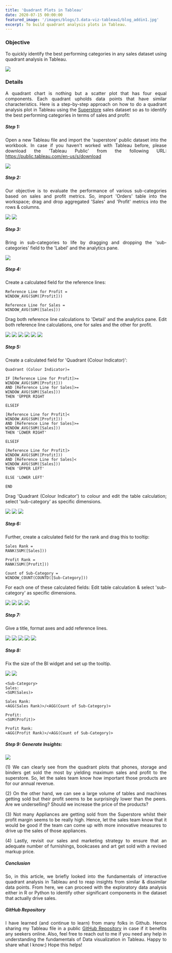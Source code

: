 ```yaml
---
title: 'Quadrant Plots in Tableau'
date: 2020-07-15 00:00:00
featured_image: '/images/blogs/3.data-viz-tableau1/blog_addin1.jpg'
excerpt: To build quadrant analysis plots in Tableau.
---
```



### Objective

To quickly identify the best performing categories in any sales dataset using quadrant analysis in Tableau.

![](/images/blogs/3.data-viz-tableau1/Screenshot(63).png)


### Details

A quadrant chart is nothing but a scatter plot that has four equal components. Each quadrant upholds data points that have similar characteristics. Here is a step-by-step approach on how to do a quadrant analysis plot in Tableau using the [Superstore](https://community.tableau.com/s/question/0D54T00000CWeX8SAL/sample-superstore-sales-excelxls) sales dataset so as to identify the best performing categories in terms of sales and profit:

<style>
body {
text-align: justify}
</style>


##### Step 1: 
Open a new Tableau file and import the 'superstore' public dataset into the workbook. In case if you haven't worked with Tableau before, please download the 'Tableau Public' from the following URL: https://public.tableau.com/en-us/s/download

![](/images/blogs/3.data-viz-tableau1/Screenshot(29).png)

##### Step 2: 
Our objective is to evaluate the performance of various sub-categories based on sales and profit metrics. So, import 'Orders' table into the workspace; drag and drop aggregated 'Sales' and 'Profit' metrics into the rows & columns.

<div class="gallery" data-columns="1">
	<img src="/images/blogs/3.data-viz-tableau1/Screenshot(30).png">
	<img src="/images/blogs/3.data-viz-tableau1/Screenshot(39).png">
</div>

##### Step 3: 
Bring in sub-categories to life by dragging and dropping the 'sub-categories' field to the 'Label' and the analytics pane.

![](/images/blogs/3.data-viz-tableau1/Screenshot(40).png)

##### Step 4: 
Create a calculated field for the reference lines:

```
Reference Line for Profit = 
WINDOW_AVG(SUM([Profit]))

Reference Line for Sales = 
WINDOW_AVG(SUM([Sales]))

```

Drag both reference line calculations to 'Detail' and the analytics pane. Edit both reference line calculations, one for sales and the other for profit.

<div class="gallery" data-columns="1">
	<img src="/images/blogs/3.data-viz-tableau1/Screenshot(41).png">
	<img src="/images/blogs/3.data-viz-tableau1/Screenshot(42).png">
	<img src="/images/blogs/3.data-viz-tableau1/Screenshot(44).png">
	<img src="/images/blogs/3.data-viz-tableau1/Screenshot(45).png">
	<img src="/images/blogs/3.data-viz-tableau1/Screenshot(46).png">
	<img src="/images/blogs/3.data-viz-tableau1/Screenshot(47).png">
</div>

##### Step 5: 
Create a calculated field for 'Quadrant (Colour Indicator)':

```
Quadrant (Colour Indicator)=

IF [Reference Line for Profit]>= 
WINDOW_AVG(SUM([Profit]))
AND [Reference Line for Sales]>= 
WINDOW_AVG(SUM([Sales]))
THEN 'UPPER RIGHT

ELSEIF

[Reference Line for Profit]< 
WINDOW_AVG(SUM([Profit]))
AND [Reference Line for Sales]>= 
WINDOW_AVG(SUM([Sales]))
THEN 'LOWER RIGHT'

ELSEIF

[Reference Line for Profit]> 
WINDOW_AVG(SUM([Profit]))
AND [Reference Line for Sales]< 
WINDOW_AVG(SUM([Sales]))
THEN 'UPPER LEFT'

ELSE 'LOWER LEFT'

END

```

Drag 'Quadrant (Colour Indicator') to colour and edit the table calculation; select 'sub-category' as specific dimensions.

<div class="gallery" data-columns="1">
	<img src="/images/blogs/3.data-viz-tableau1/Screenshot(48).png">
	<img src="/images/blogs/3.data-viz-tableau1/Screenshot(49).png">
	<img src="/images/blogs/3.data-viz-tableau1/Screenshot(50).png">
</div>

##### Step 6: 
Further, create a calculated field for the rank and drag this to tooltip:

```
Sales Rank = 
RANK(SUM([Sales]))

Profit Rank = 
RANK(SUM([Profit]))

Count of Sub-Category = 
WINDOW_COUNT(COUNTD([Sub-Category]))

```
For each one of these calculated fields: Edit table calculation & select 'sub-category' as specific dimensions.

<div class="gallery" data-columns="1">
	<img src="/images/blogs/3.data-viz-tableau1/Screenshot(51).png">
	<img src="/images/blogs/3.data-viz-tableau1/Screenshot(52).png">
	<img src="/images/blogs/3.data-viz-tableau1/Screenshot(53).png">
	<img src="/images/blogs/3.data-viz-tableau1/Screenshot(54).png">
</div>

##### Step 7: 
Give a title, format axes and add reference lines.

<div class="gallery" data-columns="1">
	<img src="/images/blogs/3.data-viz-tableau1/Screenshot(55).png">
	<img src="/images/blogs/3.data-viz-tableau1/Screenshot(56).png">
	<img src="/images/blogs/3.data-viz-tableau1/Screenshot(57).png">
	<img src="/images/blogs/3.data-viz-tableau1/Screenshot(58).png">
	<img src="/images/blogs/3.data-viz-tableau1/Screenshot(59).png">
</div>

##### Step 8: 
Fix the size of the BI widget and set up the tooltip.

<div class="gallery" data-columns="1">
	<img src="/images/blogs/3.data-viz-tableau1/Screenshot(60).png">
	<img src="/images/blogs/3.data-viz-tableau1/Screenshot(61).png">
</div>

```
<Sub-Category>
Sales:
<SUM(Sales)>

Sales Rank:
<AGG(Sales Rank)>/<AGG(Count of Sub-Category)>

Profit:
<SUM(Profit)>

Profit Rank:
<AGG(Profit Rank)>/<AGG(Count of Sub-Category)>

```
##### Step 9: Generate Insights:

![](/images/blogs/3.data-viz-tableau1/Screenshot(63).png)

(1) We can clearly see from the quadrant plots that phones, storage and binders get sold the most by yielding maximum sales and profit to the superstore. So, let the sales team know how important those products are for our annual revenue.

(2) On the other hand, we can see a large volume of tables and machines getting sold but their profit seems to be surprisingly lower than the peers. Are we underselling? Should we increase the price of the products?

(3) Not many Appliances are getting sold from the Superstore whilst their profit margin seems to be really high. Hence, let the sales team know that it would be good if the team can come up with more innovative measures to drive up the sales of those appliances.

(4) Lastly, revisit our sales and marketing strategy to ensure that an adequate number of furnishings, bookcases and art get sold with a revised markup price.


##### Conclusion

So, in this article, we briefly looked into the fundamentals of interactive quadrant analysis in Tableau and to reap insights from similar & dissimilar data points. From here, we can proceed with the exploratory data analysis either in R or Python to identify other significant components in the dataset that actually drive sales.


##### GitHub Repository

I have learned (and continue to learn) from many folks in Github. Hence sharing my Tableau file in a public [GitHub Repository](https://github.com/milanoi) in case if it benefits any seekers online. Also, feel free to reach out to me if you need any help in understanding the fundamentals of Data visualization in Tableau. Happy to share what I know:) Hope this helps!